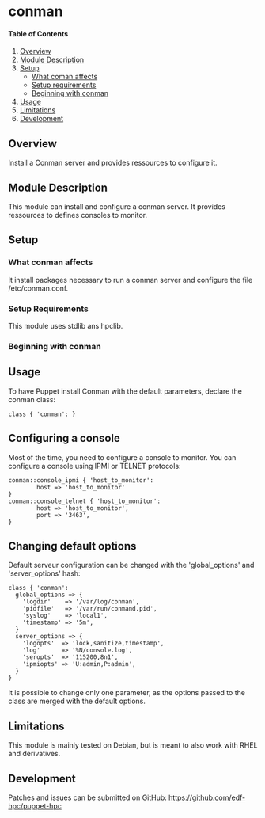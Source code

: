 # conman

#### Table of Contents

1. [Overview](#overview)
2. [Module Description](#module-description)
3. [Setup](#setup)
    * [What coman affects](#what-conman-affects)
    * [Setup requirements](#setup-requirements)
    * [Beginning with conman](#beginning-with-conman)
4. [Usage](#usage)
5. [Limitations](#limitations)
6. [Development](#development)

## Overview

Install a Conman server and provides ressources to configure it.

## Module Description

This module can install and configure a conman server. It provides ressources
to defines consoles to monitor.

## Setup

### What conman affects

It install packages necessary to run a conman server and configure the file
/etc/conman.conf.

### Setup Requirements

This module uses stdlib ans hpclib.

### Beginning with conman

## Usage

To have Puppet install Conman with the default parameters, declare the conman class:

```
class { 'conman': }
```

## Configuring a console

Most of the time, you need to configure a console to monitor.
You can configure a console using IPMI or TELNET protocols:

```
conman::console_ipmi { 'host_to_monitor':
        host => 'host_to_monitor'
}
conman::console_telnet { 'host_to_monitor':
        host => 'host_to_monitor',
        port => '3463',
}
```

## Changing default options

Default serveur configuration can be changed with the 'global_options' and 
'server_options' hash:

```
class { 'conman':
  global_options => {
    'logdir'    => '/var/log/conman',
    'pidfile'   => '/var/run/conmand.pid',
    'syslog'    => 'local1',
    'timestamp' => '5m',
  }
  server_options => {
    'logopts'  => 'lock,sanitize,timestamp',
    'log'      => '%N/console.log',
    'seropts'  => '115200,8n1',
    'ipmiopts' => 'U:admin,P:admin',
  }
}
```
It is possible to change only one parameter, as the options passed to the 
class are merged with the default options.

## Limitations

This module is mainly tested on Debian, but is meant to also work with RHEL and
derivatives.

## Development

Patches and issues can be submitted on GitHub:
https://github.com/edf-hpc/puppet-hpc
